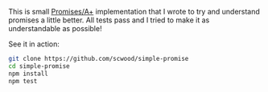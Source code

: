This is small [Promises/A+](https://promisesaplus.com) implementation that I wrote to try and understand promises a little better. All tests pass and I tried to make it as understandable as possible!

See it in action:

```sh
git clone https://github.com/scwood/simple-promise
cd simple-promise
npm install
npm test
```
